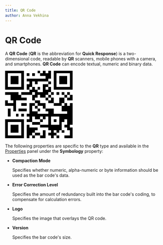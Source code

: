 ```yaml
---
title: QR Code
author: Anna Vekhina
---
```

# QR Code

A **QR Code** (**QR** is the abbreviation for **Quick Response**) is a two-dimensional code, readable by **QR** scanners, mobile phones with a camera, and smartphones. **QR Code** can encode textual, numeric and binary data.

![](../../../../images/eurd-web-bar-code-qr-code.png)

The following properties are specific to the **QR** type and available in the [Properties](../../report-designer-tools/ui-panels/properties-panel.md) panel under the **Symbology** property:

* **Compaction Mode**

    Specifies whether numeric, alpha-numeric or byte information should be used as the bar code's data.
	
* **Error Correction Level**

    Specifies the amount of redundancy built into the bar code's coding, to compensate for calculation errors.

* **Logo**

    Specifies the image that overlays the QR code.

* **Version**

    Specifies the bar code's size.
	
